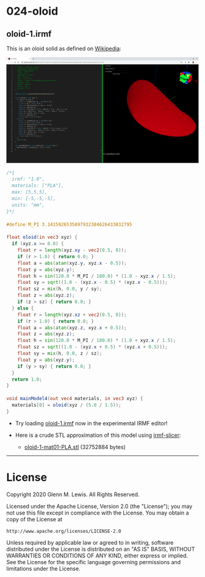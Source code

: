 # 024-oloid

## oloid-1.irmf

This is an oloid solid as defined on [Wikipedia](https://en.wikipedia.org/wiki/Oloid):

![oloid-1.png](oloid-1.png)

```glsl
/*{
  irmf: "1.0",
  materials: ["PLA"],
  max: [5,5,5],
  min: [-5,-5,-5],
  units: "mm",
}*/

#define M_PI 3.1415926535897932384626433832795

float oloid(in vec3 xyz) {
  if (xyz.x >= 0.0) {
    float r = length(xyz.xy - vec2(0.5, 0));
    if (r > 1.0) { return 0.0; }
    float a = abs(atan(xyz.y, xyz.x - 0.5));
    float y = abs(xyz.y);
    float h = sin(120.0 * M_PI / 180.0) * (1.0 - xyz.x / 1.5);
    float sy = sqrt((1.0 - (xyz.x - 0.5) * (xyz.x - 0.5)));
    float sz = mix(h, 0.0, y / sy);
    float z = abs(xyz.z);
    if (z > sz) { return 0.0; }
  } else {
    float r = length(xyz.xz + vec2(0.5, 0));
    if (r > 1.0) { return 0.0; }
    float a = abs(atan(xyz.z, xyz.x + 0.5));
    float z = abs(xyz.z);
    float h = sin(120.0 * M_PI / 180.0) * (1.0 + xyz.x / 1.5);
    float sz = sqrt((1.0 - (xyz.x + 0.5) * (xyz.x + 0.5)));
    float sy = mix(h, 0.0, z / sz);
    float y = abs(xyz.y);
    if (y > sy) { return 0.0; }
  }
  return 1.0;
}

void mainModel4(out vec4 materials, in vec3 xyz) {
  materials[0] = oloid(xyz / (5.0 / 1.5));
}
```

* Try loading [oloid-1.irmf](https://gmlewis.github.io/irmf-editor/?s=github.com/gmlewis/irmf/blob/master/examples/024-oloid/oloid-1.irmf) now in the experimental IRMF editor!

* Here is a crude STL approximation of this model
  using [irmf-slicer](https://github.com/gmlewis/irmf-slicer):
  - [oloid-1-mat01-PLA.stl](oloid-1-mat01-PLA.stl) (32752884 bytes)

----------------------------------------------------------------------

# License

Copyright 2020 Glenn M. Lewis. All Rights Reserved.

Licensed under the Apache License, Version 2.0 (the "License");
you may not use this file except in compliance with the License.
You may obtain a copy of the License at

    http://www.apache.org/licenses/LICENSE-2.0

Unless required by applicable law or agreed to in writing, software
distributed under the License is distributed on an "AS IS" BASIS,
WITHOUT WARRANTIES OR CONDITIONS OF ANY KIND, either express or implied.
See the License for the specific language governing permissions and
limitations under the License.

